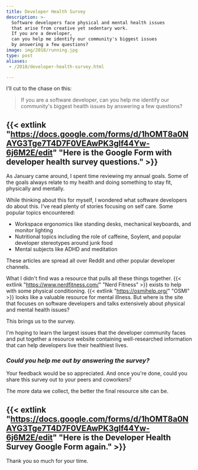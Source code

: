 ```yaml
---
title: Developer Health Survey
description: >-
  Software developers face physical and mental health issues
  that arise from creative yet sedentary work.
  If you are a developer,
  can you help me identify our community's biggest issues
  by answering a few questions?
image: img/2018/running.jpg
type: post
aliases:
 - /2018/developer-health-survey.html

---
```


I'll cut to the chase on this:

> If you are a software developer,
> can you help me identify our community's biggest health issues
> by answering a few questions?

## {{< extlink "https://docs.google.com/forms/d/1hOMT8a0NAYG3Tge7T4D7F0VEAwPK3glf44Yw-6j6M2E/edit" "Here is the Google Form with developer health survey questions." >}}

As January came around,
I spent time reviewing my annual goals.
Some of the goals always relate to my health
and doing something to stay fit,
physically and mentally.

While thinking about this for myself,
I wondered what software developers do about this.
I've read plenty of stories focusing on self care.
Some popular topics encountered:

* Workspace ergonomics like standing desks, mechanical keyboards,
  and monitor lighting
* Nutritional topics including the role of caffeine, Soylent,
  and popular developer stereotypes around junk food
* Mental subjects like ADHD and meditation

These articles are spread all over Reddit
and other popular developer channels.

What I didn't find was a resource that pulls all these things together.
{{< extlink "https://www.nerdfitness.com/" "Nerd Fitness" >}} exists to help
with some physical conditioning.
{{< extlink "https://osmihelp.org/" "OSMI" >}} looks like a valuable resource
for mental illness.
But where is the site that focuses on software developers
and talks extensively about physical and mental health issues?

This brings us to the survey.

I'm hoping to learn the largest issues
that the developer community faces
and put together a resource website
containing well-researched information
that can help developers live their healthiest lives.

### *Could you help me out by answering the survey?*

Your feedback would be so appreciated.
And once you're done,
could you share this survey out to your peers and coworkers?

The more data we collect,
the better the final resource site can be.

## {{< extlink "https://docs.google.com/forms/d/1hOMT8a0NAYG3Tge7T4D7F0VEAwPK3glf44Yw-6j6M2E/edit" "Here is the Developer Health Survey Google Form again." >}}

Thank you so much for your time.
